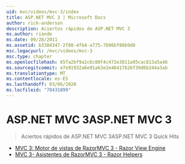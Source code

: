 ```yaml
---
uid: mvc/videos/mvc-3/index
title: ASP.NET MVC 3 | Microsoft Docs
author: rick-anderson
description: Aciertos rápidos de ASP.NET MVC 3
ms.author: riande
ms.date: 09/28/2011
ms.assetid: b3384347-2f88-4fb4-a775-7b96bf88b9d8
msc.legacyurl: /mvc/videos/mvc-3
msc.type: chapter
ms.openlocfilehash: 65fa2bf9a2c6c80f4c472e3811a95cac813a5a46
ms.sourcegitcommit: e7e91932a6e91a63e2e46417626f39d6b244a3ab
ms.translationtype: MT
ms.contentlocale: es-ES
ms.lasthandoff: 03/06/2020
ms.locfileid: "78431899"
---
```

# <a name="aspnet-mvc-3"></a><span data-ttu-id="da51e-103">ASP.NET MVC 3</span><span class="sxs-lookup"><span data-stu-id="da51e-103">ASP.NET MVC 3</span></span>

> <span data-ttu-id="da51e-104">Aciertos rápidos de ASP.NET MVC 3</span><span class="sxs-lookup"><span data-stu-id="da51e-104">ASP.NET MVC 3 Quick Hits</span></span>

- [<span data-ttu-id="da51e-105">MVC 3: Motor de vistas de Razor</span><span class="sxs-lookup"><span data-stu-id="da51e-105">MVC 3 - Razor View Engine</span></span>](mvc-3-razor-view-engine.md)
- [<span data-ttu-id="da51e-106">MVC 3- Asistentes de Razor</span><span class="sxs-lookup"><span data-stu-id="da51e-106">MVC 3 - Razor Helpers</span></span>](mvc-3-razor-helpers.md)
